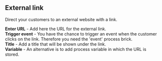 ## External link
Direct your customers to an external website with a link.

**Enter URL** - Add here the URL for the external link.     
**Trigger event** - You have the chance to trigger an event when the customer clicks on the link. Therefore you need the 'event' process brick.     
**Title** - Add a title that will be shown under the link.     
**Variable** - An alternative is to add process variable in which the URL is stored.

